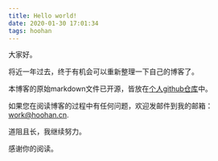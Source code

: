 ```yaml
---
title: Hello world! 
date: 2020-01-30 17:01:34
tags: hoohan
---
```


大家好。  

将近一年过去，终于有机会可以重新整理一下自己的博客了。  

本博客的原始markdown文件已开源，皆放在[个人github仓库](https://github.com/Hoohan/PersonalBlog)中。  

如果您在阅读博客的过程中有任何问题，欢迎发邮件到我的邮箱：<work@hoohan.cn>.  

道阻且长，我继续努力。  

感谢你的阅读。  
